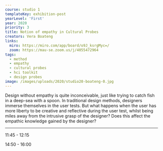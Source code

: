 ```yaml
---
course: studio 1
templateKey: exhibition-post
yearLevel: 'First'
year: 2020
priority: 3
title: Notion of empathy in Cultural Probes
creators: Vera Boateng
links:
  miro: https://miro.com/app/board/o9J_ksrgMyc=/
  zoom: https://mau-se.zoom.us/j/4055472964
tags:
  - method
  - empathy
  - cultural probes
  - hci toolkit
  - design probes
image: /images/uploads/2020/studio20-boateng-0.jpg
---
```


Design without empathy is quite inconceivable, just like trying to catch fish in a deep-sea with a spoon. In traditional design methods, designers immerse themselves in the user tests. But what happens when the user has more liberty to be creative and reflective during the user test, whilst being miles away from the intrusive grasp of the designer? Does this affect the empathic knowledge gained by the designer?

---

11:45 - 12:15

14:50 - 16:00
